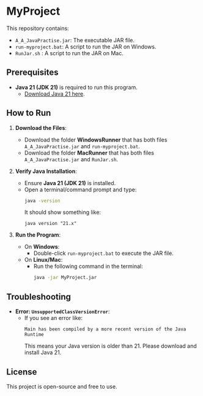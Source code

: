 # MyProject
This repository contains:
- `A_A_JavaPractise.jar`: The executable JAR file.
- `run-myproject.bat`: A script to run the JAR on Windows.
- `RunJar.sh` :  A script to run the JAR on Mac.

## Prerequisites
- **Java 21 (JDK 21)** is required to run this program.
    - [Download Java 21 here](https://www.oracle.com/java/technologies/downloads).

## How to Run
1. **Download the Files**:
    - Download the folder  **WindowsRunner** that has both files `A_A_JavaPractise.jar` and `run-myproject.bat`.
    - Download the folder  **MacRunner** that has both files `A_A_JavaPractise.jar` and `RunJar.sh`.
    

2. **Verify Java Installation**:
    - Ensure **Java 21 (JDK 21)** is installed.
    - Open a terminal/command prompt and type:
      ```bash
      java -version
      ```
      It should show something like:
      ```
      java version "21.x"
      ```

3. **Run the Program**:
    - On **Windows**:
        - Double-click `run-myproject.bat` to execute the JAR file.
    - On **Linux/Mac**:
        - Run the following command in the terminal:
          ```bash
          java -jar MyProject.jar
          ```

## Troubleshooting
- **Error: `UnsupportedClassVersionError`**:
    - If you see an error like:
      ```
      Main has been compiled by a more recent version of the Java Runtime
      ```
      This means your Java version is older than 21. Please download and install Java 21.

## License
This project is open-source and free to use.
